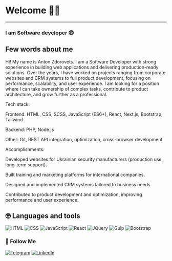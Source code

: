 # Welcome 🙋‍♂️

---

### I am Software developer 😎

## Few words about me

Hi! My name is Anton Zdorovets. I am a Software Developer with strong experience in building web applications and delivering production-ready solutions. Over the years, I have worked on projects ranging from corporate websites and CRM systems to full product development, focusing on performance, scalability, and user experience. I am looking for a position where I can take ownership of complex tasks, contribute to product architecture, and grow further as a professional.

Tech stack:

Frontend: HTML, CSS, SCSS, JavaScript (ES6+), React, Next.js, Bootstrap, Tailwind

Backend: PHP, Node.js

Other: Git, REST API integration, optimization, cross-browser development

Accomplishments:

Developed websites for Ukrainian security manufacturers (production use, long-term support).

Built training and marketing platforms for international companies.

Designed and implemented CRM systems tailored to business needs.

Contributed to product development and optimization, improving performance and user experience.

## 🤓 Languages and tools

![HTML](https://img.shields.io/badge/<HTML>-green)
![CSS](https://img.shields.io/badge/CSS/SASS-blue)
![JavaScript](https://img.shields.io/badge/JavaScript-yellow)
![React](https://img.shields.io/badge/-React-05122A?style=flat&logo=react)
![JQuery](https://img.shields.io/badge/Jquery-lightblue)
![Gulp](https://img.shields.io/badge/Gulp-yellowgreen)
![Bootstrap](https://img.shields.io/badge/-Bootstrap-05122A?style=flat&logo=bootstrap&logoColor=563D7C)

### 🤝 Follow Me

[![Telegram](https://img.shields.io/badge/-Telegram-blue?style=for-the-badge&logo=telegram&logoColor=27A0D9)](https://t.me/Antlin) [![LinkedIn](https://img.shields.io/badge/-LinkedIn-f0f0f0?style=for-the-badge&logo=linkedin&logoColor=007BB6)](https://www.linkedin.com/in/anton-zdorovets-5415091b9/)
